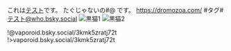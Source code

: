 これは[テスト](https://vaporoid.com/)です。
たぐじゃないの#@ です。
<https://dromozoa.com/>
#タグ#テスト@who.bsky.social 
![黒猫1](test01.jpg)
![黒猫2](test02.jpg)

!@vaporoid.bsky.social/3kmk5zratj72t
!>vaporoid.bsky.social/3kmk5zratj72t
